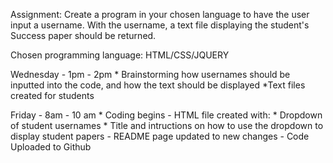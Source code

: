 Assignment: Create a program in your chosen language to have the user input a username. With the username, a text file displaying the student's Success paper should be returned.

Chosen programming language: HTML/CSS/JQUERY

Wednesday - 1pm - 2pm
    * Brainstorming how usernames should be inputted into the code, and how the text should be displayed
    *Text files created for students

Friday - 8am - 10 am
    * Coding begins
        - HTML file created with:
            * Dropdown of student usernames
            * Title and intructions on how to use the dropdown to display student papers
        - README page updated to new changes
        - Code Uploaded to Github